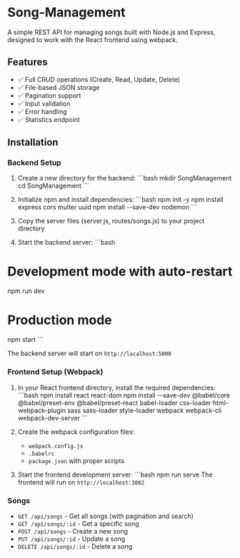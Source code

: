 # Song-Management
A simple REST API for managing songs built with Node.js and Express, designed to work with the React frontend using webpack.
## Features

- ✅ Full CRUD operations (Create, Read, Update, Delete)
- ✅ File-based JSON storage
- ✅ Pagination support
- ✅ Input validation
- ✅ Error handling
- ✅ Statistics endpoint

## Installation
### Backend Setup

1. Create a new directory for the backend:
\`\`\`bash
mkdir SongManagement
cd SongManagement
\`\`\`

2. Initialize npm and install dependencies:
\`\`\`bash
npm init -y
npm install express cors multer uuid
npm install --save-dev nodemon
\`\`\`

3. Copy the server files (server.js, routes/songs.js) to your project directory

4. Start the backend server:
\`\`\`bash
# Development mode with auto-restart
npm run dev

# Production mode
npm start
\`\`\`

The backend server will start on `http://localhost:5000`

### Frontend Setup (Webpack)

1. In your React frontend directory, install the required dependencies:
\`\`\`bash
npm install react react-dom
npm install --save-dev @babel/core @babel/preset-env @babel/preset-react babel-loader css-loader html-webpack-plugin sass sass-loader style-loader webpack webpack-cli webpack-dev-server
\`\`\`

2. Create the webpack configuration files:
   - `webpack.config.js`
   - `.babelrc`
   - `package.json` with proper scripts
3. Start the frontend development server:
\`\`\`bash
npm run serve
The frontend will run on `http://localhost:3002`

### Songs
- `GET /api/songs` - Get all songs (with pagination and search)
- `GET /api/songs/:id` - Get a specific song
- `POST /api/songs` - Create a new song
- `PUT /api/songs/:id` - Update a song
- `DELETE /api/songs/:id` - Delete a song
